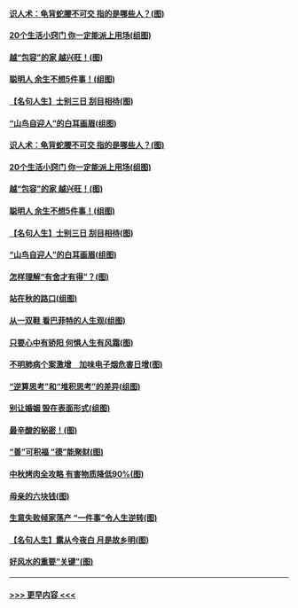 #### [识人术：龟背蛇腰不可交 指的是哪些人？(图)](../pages/p8/907503.md?t=09162133) 
#### [20个生活小窍门 你一定能派上用场(组图)](../pages/p8/907510.md?t=09162133) 
#### [越“包容”的家 越兴旺！(图)](../pages/p8/907328.md?t=09162133) 
#### [聪明人 余生不想5件事！(组图)](../pages/p8/907364.md?t=09162133) 
#### [【名句人生】士别三日 刮目相待(图)](../pages/p8/906988.md?t=09162133) 
#### [“山鸟自迎人”的白耳画眉(组图)](../pages/p8/907332.md?t=09162133) 
#### [识人术：龟背蛇腰不可交 指的是哪些人？(图)](../pages/p8/907503.md?t=09162133) 
#### [20个生活小窍门 你一定能派上用场(组图)](../pages/p8/907510.md?t=09162133) 
#### [越“包容”的家 越兴旺！(图)](../pages/p8/907328.md?t=09162133) 
#### [聪明人 余生不想5件事！(组图)](../pages/p8/907364.md?t=09162133) 
#### [【名句人生】士别三日 刮目相待(图)](../pages/p8/906988.md?t=09162133) 
#### [“山鸟自迎人”的白耳画眉(组图)](../pages/p8/907332.md?t=09162133) 
#### [怎样理解“有舍才有得”？(图)](../pages/p8/906872.md?t=09162133) 
#### [站在秋的路口(组图)](../pages/p8/906914.md?t=09162133) 
#### [从一双鞋 看巴菲特的人生观(组图)](../pages/p8/907311.md?t=09162133) 
#### [只要心中有骄阳 何惧人生有风霜(图)](../pages/p8/907320.md?t=09162133) 
#### [不明肺病个案激增　加味电子烟危害日增(图)](../pages/p8/907307.md?t=09162133) 
#### [“逆算思考”和“堆积思考”的差异(组图)](../pages/p8/907229.md?t=09162133) 
#### [别让婚姻 毁在表面形式(组图)](../pages/p8/907118.md?t=09162133) 
#### [最辛酸的秘密！(图)](../pages/p8/906327.md?t=09162133) 
#### [“善”可积福 “德”能聚财(图)](../pages/p8/906906.md?t=09162133) 
#### [中秋烤肉全攻略 有害物质降低90%(图)](../pages/p8/907227.md?t=09162133) 
#### [母亲的六块钱(图)](../pages/p8/907107.md?t=09162133) 
#### [生意失败倾家荡产 “一件事”令人生逆转(图)](../pages/p8/907101.md?t=09162133) 
#### [【名句人生】露从今夜白 月是故乡明(图)](../pages/p8/906558.md?t=09162133) 
#### [好风水的重要“关键”(图)](../pages/p8/907087.md?t=09162133) 

----
#### [ >>> 更早内容 <<< ](../indexes/p8-earlier.md)
